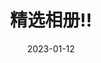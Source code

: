 ---
date: 2023-01-12
featured_image: milli-2l0CWTpcChI-unsplash.jpg
title: 精选相册!!
featured: true
private: true # 不在列表中显示，仅作为特色内容展示
description: 这是一个精选相册。它是私密的，因此仅在首页显示。
---